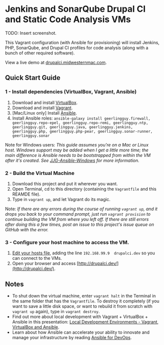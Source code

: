 # Jenkins and SonarQube Drupal CI and Static Code Analysis VMs

TODO: Insert screenshot.

This Vagrant configuration (with Ansible for provisioning) will install Jenkins, PHP, SonarQube, and Drupal CI profiles for code analysis (along with a bunch of other required software).

View a live demo at [drupalci.midwesternmac.com](http://drupalci.midwesternmac.com/).

## Quick Start Guide

### 1 - Install dependencies (VirtualBox, Vagrant, Ansible)

  1. Download and install [VirtualBox](https://www.virtualbox.org/wiki/Downloads).
  2. Download and install [Vagrant](http://www.vagrantup.com/downloads.html).
  3. [Mac/Linux only] Install [Ansible](http://docs.ansible.com/intro_installation.html).
  4. Install Ansible roles: `ansible-galaxy install geerlingguy.firewall, geerlingguy.repo-epel, geerlingguy.repo-remi, geerlingguy.ntp, geerlingguy.git, geerlingguy.java, geerlingguy.jenkins, geerlingguy.php, geerlingguy.php-pear, geerlingguy.sonar-runner, geerlingguy.sonar`

Note for Windows users: *This guide assumes you're on a Mac or Linux host. Windows support may be added when I get a little more time; the main difference is Ansible needs to be bootstrapped from within the VM after it's created. See [JJG-Ansible-Windows](https://github.com/geerlingguy/JJG-Ansible-Windows) for more information.*

### 2 - Build the Virtual Machine

  1. Download this project and put it wherever you want.
  2. Open Terminal, cd to this directory (containing the `Vagrantfile` and this REAMDE file).
  3. Type in `vagrant up`, and let Vagrant do its magic.

Note: *If there are any errors during the course of running `vagrant up`, and it drops you back to your command prompt, just run `vagrant provision` to continue building the VM from where you left off. If there are still errors after doing this a few times, post an issue to this project's issue queue on GitHub with the error.*

### 3 - Configure your host machine to access the VM.

  1. [Edit your hosts file](http://www.rackspace.com/knowledge_center/article/how-do-i-modify-my-hosts-file), adding the line `192.168.99.9  drupalci.dev` so you can connect to the VMs.
  2. Open your browser and access [http://drupalci.dev/](http://drupalci.dev/).

## Notes

  - To shut down the virtual machine, enter `vagrant halt` in the Terminal in the same folder that has the `Vagrantfile`. To destroy it completely (if you want to save a little disk space, or want to rebuild it from scratch with `vagrant up` again), type in `vagrant destroy`.
  - Find out more about local development with Vagrant + VirtualBox + Ansible in this presentation: [Local Development Environments - Vagrant, VirtualBox and Ansible](http://www.slideshare.net/geerlingguy/local-development-on-virtual-machines-vagrant-virtualbox-and-ansible).
  - Learn about how Ansible can accelerate your ability to innovate and manage your infrastructure by reading [Ansible for DevOps](https://leanpub.com/ansible-for-devops).
